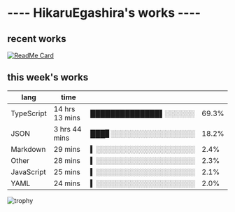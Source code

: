 # ---- HikaruEgashira's works ----

## recent works

[![ReadMe Card](https://github-readme-stats.vercel.app/api/pin/?username=twin-te&repo=twinte-front)](https://github.com/twin-te/twinte-front)

## this week's works

| lang        | time           |                       |        |
| ----------- | -------------- | --------------------- | ------ |
| TypeScript  | 14 hrs 13 mins | ██████████████▌░░░░░░ |  69.3% |
| JSON        | 3 hrs 44 mins  | ███▊░░░░░░░░░░░░░░░░░ |  18.2% |
| Markdown    | 29 mins        | ▍░░░░░░░░░░░░░░░░░░░░ |   2.4% |
| Other       | 28 mins        | ▍░░░░░░░░░░░░░░░░░░░░ |   2.3% |
| JavaScript  | 25 mins        | ▍░░░░░░░░░░░░░░░░░░░░ |   2.1% |
| YAML        | 24 mins        | ▍░░░░░░░░░░░░░░░░░░░░ |   2.0% |

![trophy](https://github-profile-trophy.vercel.app/?username=HikaruEgashira&theme=flat)
